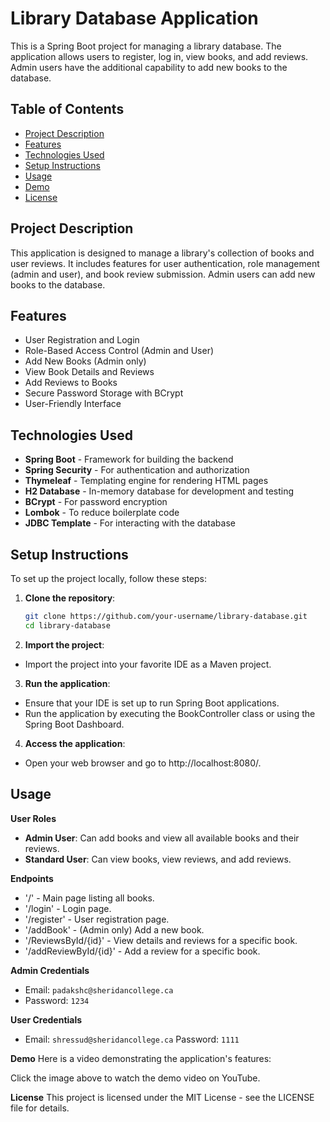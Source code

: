 # Library Database Application

This is a Spring Boot project for managing a library database. The application allows users to register, log in, view books, and add reviews. Admin users have the additional capability to add new books to the database.

## Table of Contents

- [Project Description](#project-description)
- [Features](#features)
- [Technologies Used](#technologies-used)
- [Setup Instructions](#setup-instructions)
- [Usage](#usage)
- [Demo](#demo)
- [License](#license)

## Project Description

This application is designed to manage a library's collection of books and user reviews. It includes features for user authentication, role management (admin and user), and book review submission. Admin users can add new books to the database.

## Features

- User Registration and Login
- Role-Based Access Control (Admin and User)
- Add New Books (Admin only)
- View Book Details and Reviews
- Add Reviews to Books
- Secure Password Storage with BCrypt
- User-Friendly Interface

## Technologies Used

- **Spring Boot** - Framework for building the backend
- **Spring Security** - For authentication and authorization
- **Thymeleaf** - Templating engine for rendering HTML pages
- **H2 Database** - In-memory database for development and testing
- **BCrypt** - For password encryption
- **Lombok** - To reduce boilerplate code
- **JDBC Template** - For interacting with the database

## Setup Instructions

To set up the project locally, follow these steps:

1. **Clone the repository**:
   ```bash
   git clone https://github.com/your-username/library-database.git
   cd library-database
   
2. **Import the project**:

- Import the project into your favorite IDE as a Maven project.
  
3. **Run the application**:

- Ensure that your IDE is set up to run Spring Boot applications.
- Run the application by executing the BookController class or using the Spring Boot Dashboard.

4. **Access the application**:

- Open your web browser and go to http://localhost:8080/.

## Usage
**User Roles**
- **Admin User**: Can add books and view all available books and their reviews.
- **Standard User**: Can view books, view reviews, and add reviews.
  
**Endpoints**
- '/' - Main page listing all books.
- '/login' - Login page.
- '/register' - User registration page.
- '/addBook' - (Admin only) Add a new book.
- '/ReviewsById/{id}' - View details and reviews for a specific book.
- '/addReviewById/{id}' - Add a review for a specific book.
  
**Admin Credentials**
- Email: `padakshc@sheridancollege.ca`
- Password: `1234`

**User Credentials**
- Email: `shressud@sheridancollege.ca`
Password: `1111`

**Demo**
Here is a video demonstrating the application's features:



Click the image above to watch the demo video on YouTube.

**License**
This project is licensed under the MIT License - see the LICENSE file for details.
